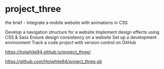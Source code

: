 # project_three

the brief - Integrate a mobile website with animations in CSS

Develop a navigation structure for a website
Implement design effects using CSS & Sass
Ensure design consistency on a website
Set up a development environment
Track a code project with version control on GitHub

https://holwhite94.github.io/project_three/ 

https://github.com/Holwhite94/project_three.git

